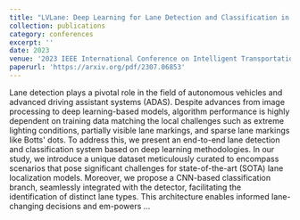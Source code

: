 ```yaml
---
title: "LVLane: Deep Learning for Lane Detection and Classification in Challenging Conditionss"
collection: publications
category: conferences
excerpt: ''
date: 2023
venue: '2023 IEEE International Conference on Intelligent Transportation Systems (ITSC)'
paperurl: 'https://arxiv.org/pdf/2307.06853'
---
```


Lane detection plays a pivotal role in the field of autonomous vehicles and advanced driving assistant systems (ADAS). Despite advances from image processing to deep learning-based models, algorithm performance is highly dependent on training data matching the local challenges such as extreme lighting conditions, partially visible lane markings, and sparse lane markings like Botts' dots. To address this, we present an end-to-end lane detection and classification system based on deep learning methodologies. In our study, we introduce a unique dataset meticulously curated to encompass scenarios that pose significant challenges for state-of-the-art (SOTA) lane localization models. Moreover, we propose a CNN-based classification branch, seamlessly integrated with the detector, facilitating the identification of distinct lane types. This architecture enables informed lane-changing decisions and em-powers …
